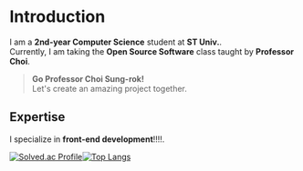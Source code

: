 # Introduction

I am a **2nd-year Computer Science** student at **ST Univ.**.  
Currently, I am taking the **Open Source Software** class taught by **Professor Choi**.

> **Go Professor Choi Sung-rok!**  
> Let's create an amazing project together.

## Expertise

I specialize in **front-end development**!!!!.

[![Solved.ac Profile](http://mazassumnida.wtf/api/v2/generate_badge?boj=dbcks023)](https://solved.ac/dbcks023/)[![Top Langs](https://github-readme-stats.vercel.app/api/top-langs/?username=letYuchan&langs_count=10&layout=compact&theme=default)](https://github.com/letYuchan/ososo21101231)﻿